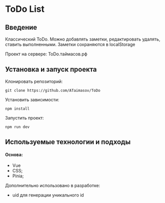 # ToDo List

## Введение

Классический ToDo.
Можно добавлять заметки, редактировать удалять, ставить выполненными.
Заметки сохраняются в localStorage

Проект на сервере: ToDo.таймасов.рф

## Установка и запуск проекта

Клонировать репозиторий:

    git clone https://github.com/ATaimasov/ToDo

Установить зависимости:

    npm install

Запустить проект:

    npm run dev


## Используемые технологии и подходы

#### Основа:
- Vue
- CSS;
- Pinia;

Дополнительно использовано в разработке:
- uid для генерации уникального id



